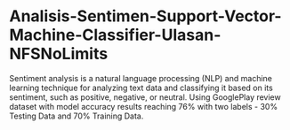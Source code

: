 # Analisis-Sentimen-Support-Vector-Machine-Classifier-Ulasan-NFSNoLimits
Sentiment analysis is a natural language processing (NLP) and machine learning technique for analyzing text data and classifying it based on its sentiment, such as positive, negative, or neutral. Using GooglePlay review dataset with model accuracy results reaching 76% with two labels - 30% Testing Data and 70% Training Data.
